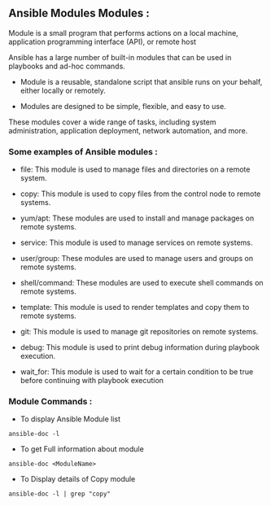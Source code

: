 ## Ansible Modules Modules :

Module is a small program that performs actions on a local machine, application programming interface (API), or remote host

Ansible has a large number of built-in modules that can be used in playbooks and ad-hoc commands.

* Module is a reusable, standalone script that ansible runs on your behalf, either locally or remotely.

* Modules are designed to be simple, flexible, and easy to use.

These modules cover a wide range of tasks, including system administration, application deployment, network automation, and more. 

### Some examples of Ansible modules :

* file: This module is used to manage files and directories on a remote system.

* copy: This module is used to copy files from the control node to remote systems.

* yum/apt: These modules are used to install and manage packages on remote systems.

* service: This module is used to manage services on remote systems.

* user/group: These modules are used to manage users and groups on remote systems.

* shell/command: These modules are used to execute shell commands on remote systems.

* template: This module is used to render templates and copy them to remote systems.

* git: This module is used to manage git repositories on remote systems.

* debug: This module is used to print debug information during playbook execution.

* wait_for: This module is used to wait for a certain condition to be true before continuing with playbook execution


### Module Commands :

* To display Ansible Module list
```
ansible-doc -l 
```
* To get Full information about module
```
ansible-doc <ModuleName>
```
* To Display details of Copy module
```
ansible-doc -l | grep "copy"
```
